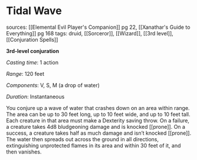 # Tidal Wave
sources: [[Elemental Evil Player's Companion]] pg 22, [[Xanathar's Guide to Everything]] pg 168
tags: druid, [[Sorceror]], [[Wizard]], [[3rd level]], [[Conjuration Spells]]

**3rd-level conjuration**

*Casting time*: 1 action

*Range*: 120 feet

*Components*: V, S, M (a drop of water)

*Duration*: Instantaneous

You conjure up a wave of water that crashes down on an area within range. The area can be up to 30 feet long, up to 10 feet wide, and up to 10 feet tall. Each creature in that area must make a Dexterity saving throw. On a failure, a creature takes 4d8 bludgeoning damage and is knocked [[prone]]. On a success, a creature takes half as much damage and isn’t knocked [[prone]]. The water then spreads out across the ground in all directions, extinguishing unprotected flames in its area and within 30 feet of it, and then vanishes.
